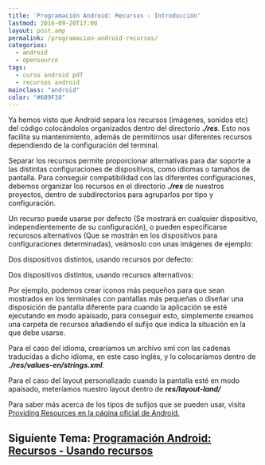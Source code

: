 ```yaml
---
title: 'Programación Android: Recursos - Introducción'
lastmod: 2016-09-20T17:00
layout: post.amp
permalink: /programacion-android-recursos/
categories:
  - android
  - opensource
tags:
  - curso android pdf
  - recursos android
mainclass: "android"
color: "#689F38"
---
```


Ya hemos visto que Android separa los recursos (imágenes, sonidos etc) del código colocándolos organizados dentro del directorio ***./res***. Esto nos facilita su mantenimiento, además de permitirnos usar diferentes recursos dependiendo de la configuración del terminal.

<!--more-->

Separar los recursos permite proporcionar alternativas para dar soporte a las distintas configuraciones de dispositivos, como idiomas o tamaños de pantalla. Para conseguir compatibilidad con las diferentes configuraciones, debemos organizar los recursos en el directorio ***./res*** de nuestros proyectos, dentro de subdirectorios para agruparlos por tipo y configuración.

Un recurso puede usarse por defecto (Se mostrará en cualquier dispositivo, independientemente de su configuración), o pueden especificarse recurosos alternativos (Que se mostrán en los dispositivos para configuraciones determinadas), veámoslo con unas imágenes de ejemplo:

Dos dispositivos distintos, usando recursos por defecto:

<figure>
	<amp-img on="tap:lightbox1" role="button" tabindex="0" layout="responsive" title="Recursos en Android" alt="Recursos en Android"  height="137" width="421" src="https://4.bp.blogspot.com/-i4yy82wXUUw/TjApp4KaOZI/AAAAAAAAAs4/pvOrsmzXM24/s800/resource_devices_diagram1.png"></amp-img>
</figure>

Dos dispositivos distintos, usando recursos alternativos:

<figure>
	<amp-img on="tap:lightbox1" role="button" tabindex="0" layout="responsive" title="Recursos en Android" alt="Recursos en Android"  height="137" width="421" src="https://3.bp.blogspot.com/-gHivH4Mcffk/TjAp28O15AI/AAAAAAAAAtA/CbSojjJctp0/s800/resource_devices_diagram2.png"></amp-img>
</figure>

Por ejemplo, podemos crear iconos más pequeños para que sean mostrados en los terminales con pantallas más pequeñas o diseñar una disposición de pantalla diferente para cuando la aplicación se esté ejecutando en modo apaisado, para conseguir esto, simplemente creamos una carpeta de recursos añadiendo el sufijo que indica la situación en la que debe usarse.

Para el caso del idioma, crearíamos un archivo xml con las cadenas traducidas a dicho idioma, en este caso inglés, y lo colocaríamos dentro de ***./res/values-en/strings.xml***.

Para el caso del layout personalizado cuando la pantalla esté en modo apaisado, meteríamos nuestro layout dentro de ***res/layout-land/***

Para saber más acerca de los tipos de sufijos que se pueden usar, visita [Providing Resources en la página oficial de Android.][1]

## Siguiente Tema: [Programación Android: Recursos - Usando recursos][2]


 [1]: http://developer.android.com/guide/topics/resources/providing-resources.html
 [2]: https://elbauldelprogramador.com/programacion-android-recursos-usando/
